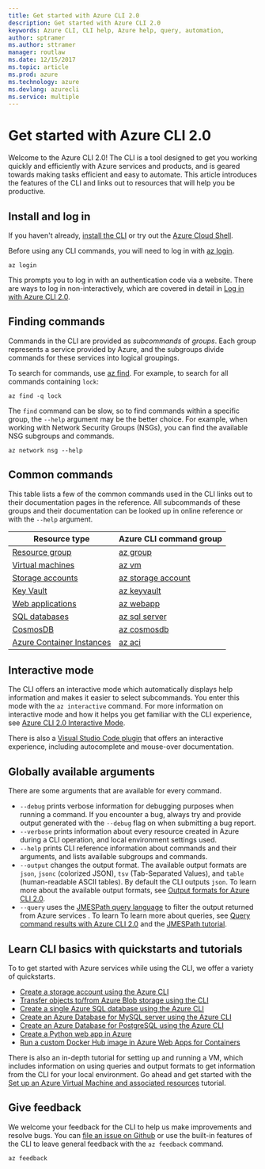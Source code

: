 ```yaml
---
title: Get started with Azure CLI 2.0
description: Get started with Azure CLI 2.0
keywords: Azure CLI, CLI help, Azure help, query, automation,  
author: sptramer
ms.author: sttramer
manager: routlaw
ms.date: 12/15/2017
ms.topic: article
ms.prod: azure
ms.technology: azure
ms.devlang: azurecli
ms.service: multiple
---
```


# Get started with Azure CLI 2.0

Welcome to the Azure CLI 2.0! The CLI is a tool designed to get you working quickly and efficiently with Azure services
and products, and is geared towards making tasks efficient and easy to automate. This article introduces
the features of the CLI and links out to resources that will help you be productive.
 
## Install and log in

If you haven't already, [install the CLI](install-azure-cli.md) or try out the [Azure Cloud Shell](/azure/cloud-shell/overview).

Before using any CLI commands, you will need to log in with [az login](/cli/azure/index#az_login).

```azurecli
az login
```

This prompts you to log in with an authentication code via a website. There are ways to log in non-interactively,
which are covered in detail in [Log in with Azure CLI 2.0](authenticate-azure-cli.md). 

## Finding commands

Commands in the CLI are provided as _subcommands_ of _groups_.
Each group represents a service provided by Azure, and the subgroups divide commands for these services
into logical groupings.
 
To search for commands, use [az find](cli/azure/#az_find). For example, to search for all commands containing `lock`: 

```azurecli
az find -q lock
```

The `find` command can be slow, so to find commands within a specific group, the `--help` argument
may be the better choice. For example, when working with Network Security Groups (NSGs), you can find the available
NSG subgroups and commands.

```azurecli
az network nsg --help
```

## Common commands

This table lists a few of the common commands used in the CLI links out to their documentation pages in the reference. 
All subcommands of these groups and their documentation can be looked up in online reference or with the `--help` argument.  

| Resource type | Azure CLI command group |
|---------------|-------------------------|
| [Resource group](/azure/azure-resource-manager/resource-group-overview) | [az group](/cli/azure/group) |
| [Virtual machines](/azure/virtual-machines) | [az vm](/cli/azure/vm) |
| [Storage accounts](/azure/storage/common/storage-introduction) | [az storage account](/cli/azure/storage/account) |
| [Key Vault](/azure/key-vault/key-vault-whatis) | [az keyvault](/cli/azure/keyvault) |
| [Web applications](/azure/ap-service) | [az webapp](/cli/azure/webapp) |
| [SQL databases](/azure/sql-database) | [az sql server](/cli/azure/sql/server) |
| [CosmosDB](/azure/cosmos-db) | [az cosmosdb](/cli/azure/cosmosdb) |
| [Azure Container Instances](/azure/container-instances) | [az aci](/cli/azure/aci) |

## Interactive mode

The CLI offers an interactive mode which automatically displays help information and makes it easier to
select subcommands. You enter this mode with the `az interactive` command. For more information on interactive mode
and how it helps you get familiar with the CLI experience, see [Azure CLI 2.0 Interactive Mode](interactive-azure-cli.md).

There is also a [Visual Studio Code plugin](https://marketplace.visualstudio.com/items?itemName=ms-vscode.azurecli) that
offers an interactive experience, including autocomplete and mouse-over documentation.

## Globally available arguments

There are some arguments that are available for every command.

* `--debug` prints verbose information for debugging purposes when running a command. If you encounter a bug, 
  always try and provide output generated with the `--debug` flag on when submitting a bug report.
* `--verbose` prints information about every resource created in Azure during a CLI operation, and local environment settings used.
* `--help` prints CLI reference information about commands and their arguments, and lists available subgroups and
  commands.
* `--output` changes the output format. The available output formats are `json`, `jsonc` (colorized JSON), `tsv` (Tab-Separated
  Values), and `table` (human-readable ASCII tables). By default the CLI outputs `json`. To learn more about the available
  output formats, see [Output formats for Azure CLI 2.0](format-output-azure-cli.md).
* `--query` uses the [JMESPath query language](http://jmespath.org/) to filter the output returned from Azure services . To learn
  To learn more about queries, see [Query command results with Azure CLI 2.0](query-azure-cli.md) and the [JMESPath tutorial](http://jmespath.org/tutorial.html). 

## Learn CLI basics with quickstarts and tutorials

To to get started with Azure services while using the CLI, we offer a variety of quickstarts.

* [Create a storage account using the Azure CLI](/azure/storage/common/storage-quickstart-create-storage-account-cl)
* [Transfer objects to/from Azure Blob storage using the CLI](/storage/blobs/storage-quickstart-blobs-cli)
* [Create a single Azure SQL database using the Azure CLI](/azure/sql-database/sql-database-get-started-cli)
* [Create an Azure Database for MySQL server using the Azure CLI](/azure/mysql/quickstart-create-mysql-server-database-using-azure-cli)
* [Create an Azure Database for PostgreSQL using the Azure CLI](/azure/postgresql/quickstart-create-server-database-azure-cli)
* [Create a Python web app in Azure](/azure/app-service/app-service-web-get-started-python)
* [Run a custom Docker Hub image in Azure Web Apps for Containers](/azure/app-service/containers/quickstart-custom-docker-image)

There is also an in-depth tutorial for setting up and running a VM, which includes information on using queries and output formats to get information from the CLI
for your local environment. Go ahead and get started with the [Set up an Azure Virtual Machine and associated resources](azure-cli-intrioduction-tutorial.yml) tutorial.

## Give feedback

We welcome your feedback for the CLI to help us make improvements and resolve bugs. You can [file an issue on Github](https://github.com/azure/azure-cli/issues) or use the built-in
features of the CLI to leave general feedback with the `az feedback` command.

```azurecli
az feedback
```
